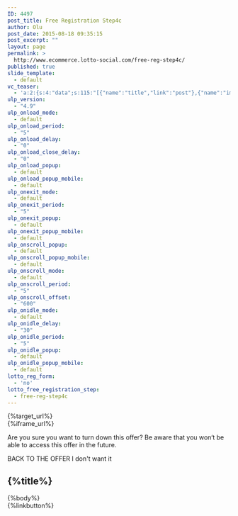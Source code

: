 ```yaml
---
ID: 4497
post_title: Free Registration Step4c
author: Olu
post_date: 2015-08-18 09:35:15
post_excerpt: ""
layout: page
permalink: >
  http://www.ecommerce.lotto-social.com/free-reg-step4c/
published: true
slide_template:
  - default
vc_teaser:
  - 'a:2:{s:4:"data";s:115:"[{"name":"title","link":"post"},{"name":"image","image":"featured","link":"none"},{"name":"text","mode":"excerpt"}]";s:7:"bgcolor";s:0:"";}'
ulp_version:
  - "4.9"
ulp_onload_mode:
  - default
ulp_onload_period:
  - "5"
ulp_onload_delay:
  - "0"
ulp_onload_close_delay:
  - "0"
ulp_onload_popup:
  - default
ulp_onload_popup_mobile:
  - default
ulp_onexit_mode:
  - default
ulp_onexit_period:
  - "5"
ulp_onexit_popup:
  - default
ulp_onexit_popup_mobile:
  - default
ulp_onscroll_popup:
  - default
ulp_onscroll_popup_mobile:
  - default
ulp_onscroll_mode:
  - default
ulp_onscroll_period:
  - "5"
ulp_onscroll_offset:
  - "600"
ulp_onidle_mode:
  - default
ulp_onidle_delay:
  - "30"
ulp_onidle_period:
  - "5"
ulp_onidle_popup:
  - default
ulp_onidle_popup_mobile:
  - default
lotto_reg_form:
  - 'no'
lotto_free_registration_step:
  - free-reg-step4c
---
```

<div class="free-registration 4c">
<div class="target_url hide">{%target_url%}</div><div class="target_url hide">{%iframe_url%}</div>
<div class="offer-popup hide" style="vertical-align: middle;">
<div class="whiteBg1">
<div class="offerreject1">
<p class="descriptiontext">Are you sure you want to turn down this offer? Be aware that you won‘t be able to access this offer in the future.</p>
<a class="btn btn-success btn-lg close-popup-link">BACK TO THE OFFER</a> <a class="btn btn-link btn-lg free_reg_step4c_btn1 ladda-button" data-style="expand-right">I don't want it</a>

</div>
<div class="spinner spinner4cNew hide"></div>
</div>
</div>
<div class="welcom-4c-page text-center">
<h2>{%title%}</h2>
{%body%}
<div id="LoadingDiv" class="spinner"></div>
<div id="ValidatingDiv" class="spinner" style="display: none; opacity: 0; z-index: 100000; margin-left: 100px; margin-bottom: -220px; margin-top: 100px; position: relative;"></div>
<iframe id="Payment_Iframe" style="display: none; height: 480px;" src="" width="300" height="150"> </iframe>
<a class="btn btn-link btn-lg notinterested-btn">{%linkbutton%}</a>

</div>
</div>
<div id="spinner-on" style="display: none;"></div>
<div id="spinner-off" style="display: none;"></div>
<script id="loader" src="/cms2/wp-content/themes/textlotto/js/spinner.js" type="text/javascript"></script><script>// <![CDATA[
$(document).ready(function() { $(".offer-popup").hide(); $(".notinterested-btn").click(function() { $(".offer-popup").show(); }); $(".close-popup-link").click(function() { $(".offer-popup").hide(); }); $(".free_reg_step4c_btn1").click(function() { $(".whiteBg1").css("height", "200"); $(".offerreject1").hide(); $(".spinner4cNew").show(); }); var spinner; $("#spinner-on").click(function(){ spinner = new ajaxLoader($('.welcom-4c-page'), {classOveride: 'blue-loader', bgColor: '#fff', opacity: '0.5'}); $('#ValidatingDiv').css('display', 'block').css('opacity', '0.6'); }); $("#spinner-off").click(function(){ if (spinner) spinner.remove(); $('#ValidatingDiv').css('display', 'none').css('opacity', '0'); }); });
// ]]></script>